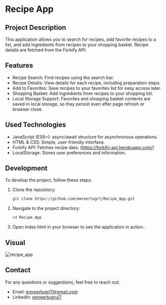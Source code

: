 # Recipe App

## Project Description

This application allows you to search for recipes, add favorite recipes to a list, and add ingredients from recipes to your shopping basket. Recipe details are fetched from the Forkify API.

## Features

- Recipe Search: Find recipes using the search bar.
- Recipe Details: View details for each recipe, including preparation steps.
- Add to Favorites: Save recipes to your favorites list for easy access later.
- Shopping Basket: Add ingredients from recipes to your shopping list.
- Local Storage Support: Favorites and shopping basket contents are saved in local storage, so they persist even after page refresh or browser close.

## Used Technologies

- JavaScript (ES6+): async/await structure for asynchronous operations.
- HTML & CSS: Simple, user-friendly interface.
- Forkify API: Fetches recipe data. (https://forkify-api.herokuapp.com/)
- LocalStorage: Stores user preferences and information.

## Development

To develop the project, follow these steps:

1. Clone the repository:

   ```bash
   git clone https://github.com/emreertugrl/Recipe_App.git

   ```

2. Navigate to the project directory:

   ```bash
   cd Recipe_App
   ```

3. Open index.html in your browser to see the application in action.

## Visual

<img src="./images/recipes.gif" alt="recipe_app">

## Contact

For any questions or suggestions, feel free to reach out:

- Email: emreertugrl7@gmail.com
- LinkedIn: [emreertugrul7](https://www.linkedin.com/in/emreertugrul7/)
